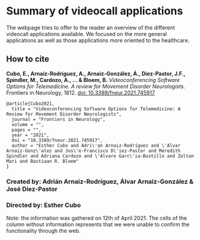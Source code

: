 # Summary of videocall applications

The webpage tries to offer to the reader an overview of the different videocall applications available. 
We focused on the more general applications as well as those applications more oriented to the healthcare.

## How to cite

 **Cubo, E., Arnaiz-Rodriguez, A., Arnaiz-González, Á., Diez-Pastor, J.F., Spindler, M., Cardozo, A., ... & Bloem, B.** _Videoconferencing Software Options for Telemedicine. A review for Movement Disorder Neurologists_. Frontiers in Neurology, 1812. [doi: 10.3389/fneur.2021.745917](https://doi.org/10.3389/fneur.2021.745917)

```
@article{Cubo2021,
  title = "Videoconferencing Software Options for Telemedicine: A Review for Movement Disorder Neurologists",
  journal = "Frontiers in Neurology",   
  volume = "",   
  pages = "",   
  year = "2021",   
  doi = "10.3389/fneur.2021.745917",
  author = "Esther Cubo and Adri\'an Arnaiz-Rodríguez and \'Alvar Arnaiz-Gonz\'alez and Jos\'e-Francisco D\'iez-Pastor and Meredith Spindler and Adriana Cardozo and \'Alvaro Garc\'ia-Bustillo and Zoltan Mari and Bastiaan R. Bloem"
}
```

### Created by: Adrián Arnaiz-Rodríguez, Álvar Arnaiz-González & José Díez-Pastor

### Directed by: Esther Cubo

Note: the information was gathered on 12th of April 2021. The cells of the column without information represents that we were unable to confirm the functionality through the web.
